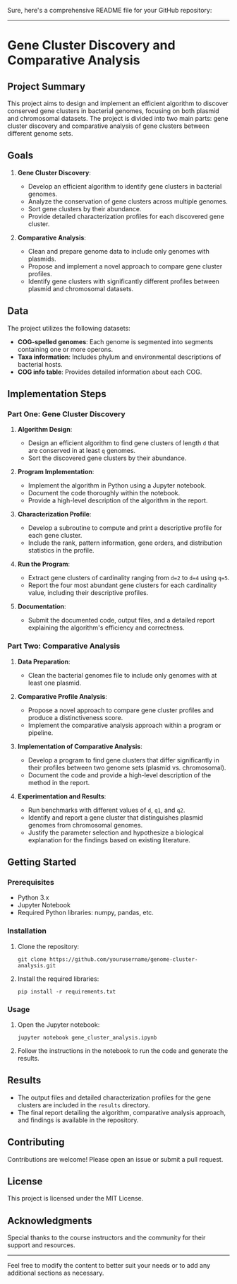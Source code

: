 Sure, here's a comprehensive README file for your GitHub repository:

---

# Gene Cluster Discovery and Comparative Analysis

## Project Summary

This project aims to design and implement an efficient algorithm to discover conserved gene clusters in bacterial genomes, focusing on both plasmid and chromosomal datasets. The project is divided into two main parts: gene cluster discovery and comparative analysis of gene clusters between different genome sets.

## Goals

1. **Gene Cluster Discovery**:
    - Develop an efficient algorithm to identify gene clusters in bacterial genomes.
    - Analyze the conservation of gene clusters across multiple genomes.
    - Sort gene clusters by their abundance.
    - Provide detailed characterization profiles for each discovered gene cluster.

2. **Comparative Analysis**:
    - Clean and prepare genome data to include only genomes with plasmids.
    - Propose and implement a novel approach to compare gene cluster profiles.
    - Identify gene clusters with significantly different profiles between plasmid and chromosomal datasets.

## Data

The project utilizes the following datasets:
- **COG-spelled genomes**: Each genome is segmented into segments containing one or more operons.
- **Taxa information**: Includes phylum and environmental descriptions of bacterial hosts.
- **COG info table**: Provides detailed information about each COG.

## Implementation Steps

### Part One: Gene Cluster Discovery

1. **Algorithm Design**:
    - Design an efficient algorithm to find gene clusters of length `d` that are conserved in at least `q` genomes.
    - Sort the discovered gene clusters by their abundance.

2. **Program Implementation**:
    - Implement the algorithm in Python using a Jupyter notebook.
    - Document the code thoroughly within the notebook.
    - Provide a high-level description of the algorithm in the report.

3. **Characterization Profile**:
    - Develop a subroutine to compute and print a descriptive profile for each gene cluster.
    - Include the rank, pattern information, gene orders, and distribution statistics in the profile.

4. **Run the Program**:
    - Extract gene clusters of cardinality ranging from `d=2` to `d=4` using `q=5`.
    - Report the four most abundant gene clusters for each cardinality value, including their descriptive profiles.

5. **Documentation**:
    - Submit the documented code, output files, and a detailed report explaining the algorithm's efficiency and correctness.

### Part Two: Comparative Analysis

1. **Data Preparation**:
    - Clean the bacterial genomes file to include only genomes with at least one plasmid.

2. **Comparative Profile Analysis**:
    - Propose a novel approach to compare gene cluster profiles and produce a distinctiveness score.
    - Implement the comparative analysis approach within a program or pipeline.

3. **Implementation of Comparative Analysis**:
    - Develop a program to find gene clusters that differ significantly in their profiles between two genome sets (plasmid vs. chromosomal).
    - Document the code and provide a high-level description of the method in the report.

4. **Experimentation and Results**:
    - Run benchmarks with different values of `d`, `q1`, and `q2`.
    - Identify and report a gene cluster that distinguishes plasmid genomes from chromosomal genomes.
    - Justify the parameter selection and hypothesize a biological explanation for the findings based on existing literature.

## Getting Started

### Prerequisites

- Python 3.x
- Jupyter Notebook
- Required Python libraries: numpy, pandas, etc.

### Installation

1. Clone the repository:
    ```
    git clone https://github.com/yourusername/genome-cluster-analysis.git
    ```
2. Install the required libraries:
    ```
    pip install -r requirements.txt
    ```

### Usage

1. Open the Jupyter notebook:
    ```
    jupyter notebook gene_cluster_analysis.ipynb
    ```
2. Follow the instructions in the notebook to run the code and generate the results.

## Results

- The output files and detailed characterization profiles for the gene clusters are included in the `results` directory.
- The final report detailing the algorithm, comparative analysis approach, and findings is available in the repository.

## Contributing

Contributions are welcome! Please open an issue or submit a pull request.

## License

This project is licensed under the MIT License.

## Acknowledgments

Special thanks to the course instructors and the community for their support and resources.

---

Feel free to modify the content to better suit your needs or to add any additional sections as necessary.
